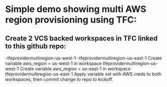 # Simple demo showing multi AWS region provisioning using TFC:

## Create 2 VCS backed workspaces in TFC linked to this github repo:
-tfeprovidermultiregion-us-west-1
-tfeprovidermultiregion-us-east-1
Create variable aws_region = us-west-1 in workspace tfeprovidermultiregion-us-west-1
Create variable aws_region = us-east-1 in workspace tfeprovidermultiregion-us-east-1
Apply variable set with AWS creds to both workspaces, then commit change to repo to kickoff.